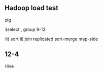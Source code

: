Hadoop load test
----------------


pig

i)select , group 
9-12

iii) sort
ii) join 
	replicated
	sort-merge
	map-side

12-4
----
Hive



